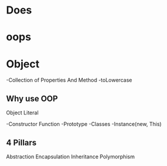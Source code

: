# Does
# oops

# Object
-Collection of Properties And Method
-toLowercase

## Why use OOP
Object Literal

-Constructor Function
-Prototype
-Classes
-Instance(new, This)


## 4 Pillars
Abstraction
Encapsulation
Inheritance
Polymorphism